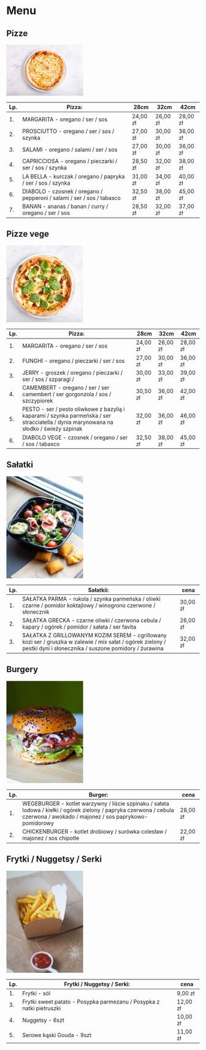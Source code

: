 # Menu

## Pizze

<img src="assets/img/808ab593-1034-489d-844b-e5c4fd9da8e9.jpg" width = 200>

|Lp.|Pizza:                                                                     |   28cm    |   32cm     |    42cm    |
|---|---------------------------------------------------------------------------|-----------|------------|------------|
|1. |MARGARITA - oregano / ser / sos                                            | 24,00 zł |  26,00 zł |  28,00 zł |
|2. |PROSCIUTTO - oregano / ser / sos / szynka                                  | 27,00 zł |  30,00 zł |  36,00 zł |
|3. |SALAMI - oregano / salami / ser / sos                                      | 27,00 zł |  30,00 zł |  36,00 zł |
|4. |CAPRICCIOSA - oregano / pieczarki / ser / sos / szynka                     | 28,50 zł |  32,00 zł |  38,00 zł |
|5. |LA BELLA - kurczak / oregano / papryka / ser / sos / szynka                | 31,00 zł |  34,00 zł |  40,00 zł |
|6. |DIABOLO - czosnek / oregano / pepperoni / salami / ser / sos / tabasco     | 32,50 zł |  38,00 zł |  45,00 zł |
|7. |BANAN - ananas / banan / curry / oregano / ser / sos                       | 28,50 zł |  32,00 zł |  37,00 zł |


## Pizze vege

<img src="assets/img/asdasdas.jpg" width = 200>

|Lp.|Pizza:                                                                      |   28cm    |   32cm     |    42cm    |
|---|----------------------------------------------------------------------------|-----------|------------|------------|
|1. |MARGARITA - oregano / ser / sos                                             | 24,00 zł |  26,00 zł |  28,00 zł |
|2. |FUNGHI - oregano / pieczarki / ser / sos                                    | 27,00 zł |  30,00 zł |  36,00 zł |
|3. |JERRY - groszek / oregano / pieczarki / ser / sos / szparagi /              | 30,00 zł |  33,00 zł |  39,00 zł |
|4. |CAMEMBERT - oregano / ser / ser camembert / ser gorgonzola / sos / szczypiorek                     | 30,50 zł |  36,00 zł |  42,00 zł |
|5. |PESTO - ser / pesto oliwkowe z bazylią i kaparami / szynka parmeńska / ser stracciatella / dynia marynowana na słodko / świeży szpinak                 | 32,00 zł |  36,00 zł |  46,00 zł |
|6. |DIABOLO VEGE - czosnek / oregano / ser / sos / tabasco     | 32,50 zł |  38,00 zł |  45,00 zł |


## Sałatki

<img src="assets/img/p2252845.jpg" width = 200>

|Lp.|Sałatkii:                                                                                                                                                                      |    cena  |
|---|-----------------------------------------------------------------------------------------------------------------------------------------------------------------------------|-----------|
|1. |SAŁATKA PARMA - rukola / szynka parmeńska / oliwki czarne / pomidor koktajlowy / winogrono czerwone / słonecznik | 30,00 zł | 
|2. |SAŁATKA GRECKA - czarne oliwki / czerwona cebula / kapary / ogórek / pomidor / sałata / ser favita                                                                                            | 26,00 zł | 
|3. |SAŁATKA Z GRILLOWANYM KOZIM SEREM - cgrillowany kozi ser / gruszka w zalewie / mix sałat / ogórek zielony / pestki dyni i słonecznika / suszone pomidory / żurawina                          | 32,00 zł | 


## Burgery

<img src="assets/img/70a125e9-0f5c-4859-bb32-9167463d27ed.jpg" width = 200>

|Lp.|Burger:                                                                                                                                                                      |    cena  |
|---|-----------------------------------------------------------------------------------------------------------------------------------------------------------------------------|-----------|
|1. |WEGEBURGER - kotlet warzywny / liście szpinaku / sałata lodowa / kiełki / ogórek zielony / papryka czerwona / cebula czerwona / awokado / majonez / sos paprykowo-pomidorowy | 28,00 zł | 
|2. |CHICKENBURGER - kotlet drobiowy / surówka colesław / majonez / sos chipotle                                                                                                  | 22,00 zł | 

## Frytki / Nuggetsy / Serki

<img src="assets/img/pc281943.jpg" width = 200>

|Lp.|Frytki / Nuggetsy / Serki:                                               |   cena    |
|---|-------------------------------------------------------------------------|-----------|
|1. |Frytki - sól                                                             | 9,00 zł  | 
|3. |Frytki sweet patato - Posypka parmezanu / Posypka z natki pietruszki     | 12,00 zł | 
|4. |Nuggetsy - 6szt                                                          | 10,00 zł | 
|5. |Serowe kąski Gouda - 9szt                                                | 11,00 zł | 
